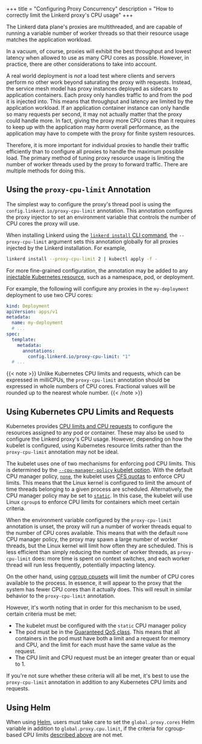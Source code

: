 +++
title = "Configuring Proxy Concurrency"
description = "How to correctly limit the Linkerd proxy's CPU usage"
+++

The Linkerd data plane's proxies are multithreaded, and are capable of running a
variable number of worker threads so that their resource usage matches the
application workload.

In a vacuum, of course, proxies will exhibit the best throughput and lowest
latency when allowed to use as many CPU cores as possible. However, in practice,
there are other considerations to take into account.

A real world deployment is *not* a load test where clients and servers perform
no other work beyond saturating the proxy with requests. Instead, the service
mesh model has proxy instances deployed as sidecars to application containers.
Each proxy only handles traffic to and from the pod it is injected into. This
means that throughput and latency are limited by the application workload. If an
application container instance can only handle so many requests per second, it
may not actually matter that the proxy could handle more. In fact, giving the
proxy more CPU cores than it requires to keep up with the application may
*harm* overall performance, as the application may have to compete with the
proxy for finite system resources.

Therefore, it is more important for individual proxies to handle their traffic
efficiently than to configure all proxies to handle the maximum possible load.
The primary method of tuning proxy resource usage is limiting the number of
worker threads used by the proxy to forward traffic. There are multiple methods
for doing this.

## Using the `proxy-cpu-limit` Annotation

The simplest way to configure the proxy's thread pool is using the
`config.linkerd.io/proxy-cpu-limit` annotation. This annotation configures the
proxy injector to set an environment variable that controls the number of CPU
cores the proxy will use.

When installing Linkerd using the [`linkerd install` CLI command](/2/install),
the `--proxy-cpu-limit` argument sets this annotation globally for all proxies
injected by the Linkerd installation. For example,

```bash
linkerd install --proxy-cpu-limit 2 | kubectl apply -f -
```

For more fine-grained configuration, the annotation may be added to any
[injectable Kubernetes resource](/2/proxy-injection), such as a namespace, pod,
or deployment.

For example, the following will configure any proxies in the `my-deployment`
deployment to use two CPU cores:

```yaml
kind: Deployment
apiVersion: apps/v1
metadata:
  name: my-deployment
  # ...
spec:
  template:
    metadata:
      annotations:
        config.linkerd.io/proxy-cpu-limit: "1"
  # ...
```


{{< note >}}
Unlike Kubernetes CPU limits and requests, which can be expressed in milliCPUs,
the `proxy-cpu-limit` annotation should be expressed in whole numbers of CPU
cores. Fractional values will be rounded up to the nearest whole number.
{{< /note >}}

## Using Kubernetes CPU Limits and Requests

Kubernetes provides [CPU limits and CPU
requests](https://kubernetes.io/docs/tasks/configure-pod-container/assign-cpu-resource/#specify-a-cpu-request-and-a-cpu-limit)
to configure the resources assigned to any pod or container. These may also be
used to configure the Linkerd proxy's CPU usage. However, depending on how the
kubelet is configured, using Kubernetes resource limits rather than the
`proxy-cpu-limit` annotation may not be ideal.

The kubelet uses one of two mechanisms for enforcing pod CPU limits. This is
determined by the [`--cpu-manager-policy` kubelet
option](https://kubernetes.io/docs/tasks/administer-cluster/cpu-management-policies/#configuration).
With the default CPU manager policy, [`none`](https://kubernetes.io/docs/tasks/administer-cluster/cpu-management-policies/#none-policy), the kubelet uses [CFS
quotas](https://en.wikipedia.org/wiki/Completely_Fair_Scheduler) to enforce CPU
limits. This means that the Linux kernel is configured to limit the amount of
time threads belonging to a given process are scheduled. Alternatively, the CPU
manager policy may be set to
[`static`](https://kubernetes.io/docs/tasks/administer-cluster/cpu-management-policies/#static-policy).
In this case, the kubelet will use Linux `cgroup`s to enforce CPU limits for
containers which meet certain criteria.

When the environment variable configured by the `proxy-cpu-limit` annotation is
unset, the proxy will run a number of worker threads equal to the number of CPU
cores available. This means that with the default `none` CPU manager policy, the
proxy may spawn a large number of worker threads, but the Linux kernel will
limit how often they are scheduled. This is less efficient than simply reducing
the number of worker threads, as `proxy-cpu-limit` does: more time is spent on context switches, and
each worker thread will run less frequently, potentially impacting latency.

On the other hand, using [cgroup
cpusets](https://www.kernel.org/doc/Documentation/cgroup-v1/cpusets.txt) will
limit the number of CPU cores available to the process. In essence, it will
appear to the proxy that the system has fewer CPU cores than it actually does.
This will result in similar behavior to the `proxy-cpu-limit` annotation.

However, it's worth noting that in order for this mechanism to be used, certain
criteria must be met:

* The kubelet must be configured with the `static` CPU manager policy
* The pod must be in the [Guaranteed QoS
  class](https://kubernetes.io/docs/tasks/configure-pod-container/quality-service-pod/#create-a-pod-that-gets-assigned-a-qos-class-of-guaranteed).
  This means that all containers in the pod must have both a limit and a request
  for memory and CPU, and the limit for each must have the same value as the request.
* The CPU limit and CPU request must be an integer greater than or equal to 1.

If you're not sure whether these criteria will all be met, it's best to use the
`proxy-cpu-limit` annotation in addition to any Kubernetes CPU limits and
requests.

## Using Helm

When using [Helm](/2/tasks/install-helm), users must take care to set the
`global.proxy.cores` Helm variable in addition to `global.proxy.cpu.limit`, if
the criteria for cgroup-based CPU limits [described
above](#using-kubernetes-cpu-limits-and-requests) are not met.
